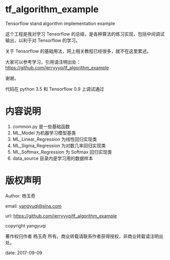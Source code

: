 # tf_algorithm_example
Tensorflow stand algorithm implementation example

这个工程是我对学习 Tensorflow 的总结，是各种算法的练习实现，包括中间调试输出，以利于对 Tensorflow 的学习。

关于 Tensorflow 的基础用法，网上相关教程已经很多，就不在这里累述。

大家可以参考学习，引用请注明出处：https://github.com/jerryyyq/tf_algorithm_example

谢谢。

代码在 python 3.5 和 Tensorflow 0.9 上调试通过

# 内容说明
1. common.py 是一些基础函数
1. ML_Model 为机器学习模型基类
1. ML_Linear_Regression 为线性回归实现类
1. ML_Sigma_Regression 为对数几率回归实现类
1. ML_Softmax_Regression 为 Softmax 回归实现类
1. data_source 目录内是学习用的数据样本



# 版权声明
Author: 杨玉奇

email: yangyuqi@sina.com

url: https://github.com/jerryyyq/tf_algorithm_example

copyright yangyuqi

著作权归作者 杨玉奇 所有。商业转载请联系作者获得授权，非商业转载请注明出处。

date: 2017-09-09